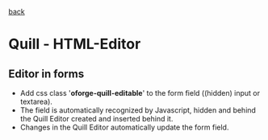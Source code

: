 [back](../index.md)

# Quill - HTML-Editor

## Editor in forms

* Add css class '**oforge-quill-editable**' to the form field ((hidden) input or textarea).
* The field is automatically recognized by Javascript, hidden and 
behind the Quill Editor created and inserted behind it.
* Changes in the Quill Editor automatically update the form field.
